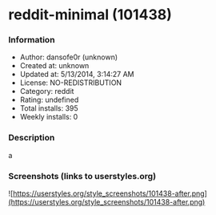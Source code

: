 # reddit-minimal (101438)

### Information
- Author: dansofe0r (unknown)
- Created at: unknown
- Updated at: 5/13/2014, 3:14:27 AM
- License: NO-REDISTRIBUTION
- Category: reddit
- Rating: undefined
- Total installs: 395
- Weekly installs: 0


### Description
a


### Screenshots (links to userstyles.org)
![https://userstyles.org/style_screenshots/101438-after.png](https://userstyles.org/style_screenshots/101438-after.png)



